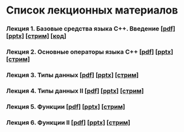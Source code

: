 # Список лекционных материалов

### Лекция 1. Базовые средства языка С++. Введение [[pdf]](./lecture_01/presentation.pdf) [[pptx]](./lecture_01/presentation.pptx) [[стрим]](https://youtu.be/x9ifGjHMzfU) [[код]](./lecture_01/code)

### Лекция 2. Основные операторы языка С++  [[pdf]](./lecture_02/presentation.pdf) [[pptx]](./lecture_02/presentation.pptx) [[стрим]](https://youtu.be/4VDkoRKeV4M)

### Лекция 3. Типы данных  [[pdf]](./lecture_03/presentation.pdf) [[pptx]](./lecture_03/presentation.pptx) [[стрим]](https://youtu.be/ooHjYNFZObQ)

### Лекция 4. Типы данных II  [[pdf]](./lecture_04/presentation.pdf) [[pptx]](./lecture_04/presentation.pptx) [[стрим]](https://youtu.be/lBnlPAuRfRc)

### Лекция 5. Функции  [[pdf]](./lecture_05/presentation.pdf) [[pptx]](./lecture_05/presentation.pptx) [[стрим]](https://youtu.be/H5xyu7nLToc)

### Лекция 6. Функции II  [[pdf]](./lecture_06/presentation.pdf) [[pptx]](./lecture_06/presentation.pptx) [[стрим]](https://youtu.be/Xy_6nCSvxGw)